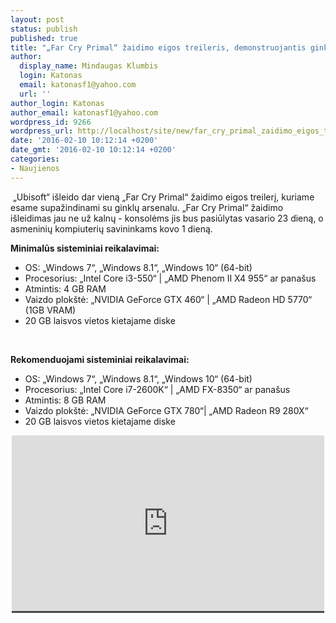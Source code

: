 ```yaml
---
layout: post
status: publish
published: true
title: "„Far Cry Primal“ žaidimo eigos treileris, demonstruojantis ginklų arsenalą"
author:
  display_name: Mindaugas Klumbis
  login: Katonas
  email: katonasf1@yahoo.com
  url: ''
author_login: Katonas
author_email: katonasf1@yahoo.com
wordpress_id: 9266
wordpress_url: http://localhost/site/new/far_cry_primal_zaidimo_eigos_treileris_demonstruojantis_ginklu_arsenala/
date: '2016-02-10 10:12:14 +0200'
date_gmt: '2016-02-10 10:12:14 +0200'
categories:
- Naujienos
---
```

<p>
	&nbsp;&bdquo;Ubisoft&ldquo; i&scaron;leido dar vieną &bdquo;Far Cry Primal&ldquo; žaidimo eigos treilerį, kuriame esame supažindinami su ginklų arsenalu. &bdquo;Far Cry Primal&ldquo; žaidimo i&scaron;leidimas jau ne už kalnų - konsolėms jis bus pasiūlytas vasario 23 dieną, o asmeninių kompiuterių savininkams kovo 1 dieną.</p>
<p>
	<strong>Minimalūs sisteminiai reikalavimai:</strong></p>
<ul>
<li>
		OS: &bdquo;Windows 7&ldquo;, &bdquo;Windows 8.1&ldquo;, &bdquo;Windows 10&ldquo; (64-bit)</li>
<li>
		Procesorius: &bdquo;Intel Core i3-550&ldquo; | &bdquo;AMD Phenom II X4 955&ldquo; ar pana&scaron;us</li>
<li>
		Atmintis: 4 GB RAM</li>
<li>
		Vaizdo plok&scaron;tė: &bdquo;NVIDIA GeForce GTX 460&ldquo; | &bdquo;AMD Radeon HD 5770&ldquo; (1GB VRAM)</li>
<li>
		20 GB laisvos vietos kietajame diske</li>
</ul>
<p>
	&nbsp;</p>
<p>
	<strong>Rekomenduojami sisteminiai reikalavimai:</strong></p>
<ul>
<li>
		OS: &bdquo;Windows 7&ldquo;, &bdquo;Windows 8.1&ldquo;, &bdquo;Windows 10&ldquo; (64-bit)</li>
<li>
		Procesorius: &bdquo;Intel Core i7-2600K&ldquo; | &bdquo;AMD FX-8350&ldquo; ar pana&scaron;us</li>
<li>
		Atmintis: 8 GB RAM</li>
<li>
		Vaizdo plok&scaron;tė: &bdquo;NVIDIA GeForce GTX 780&ldquo;| &bdquo;AMD Radeon R9 280X&ldquo;</li>
<li>
		20 GB laisvos vietos kietajame diske</li>
</ul>
<p style="text-align: center;">
	<span style="color: rgb(187, 187, 187); font-family: Roboto, Arial, Helvetica, sans-serif; font-size: 11px; line-height: 9.53333px; background-color: rgba(28, 28, 28, 0.8);"><iframe allowfullscreen="" frameborder="0" height="281" src="https://www.youtube.com/embed/HI_HA5Hfr54" width="500"></iframe></span></p>
